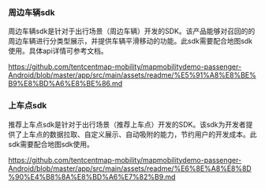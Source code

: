 ### 周边车辆sdk

周边车辆sdk是针对于出行场景（周边车辆）开发的SDK。该产品能够对召回的的周边车辆进行分类型展示，并提供车辆平滑移动的功能。此sdk需要配合地图sdk使用。具体api详情可参考文档。

https://github.com/tentcentmap-mobility/mapmobilitydemo-passenger-Android/blob/master/app/src/main/assets/readme/%E5%91%A8%E8%BE%B9%E8%BD%A6%E8%BE%86.md

### 上车点sdk

推荐上车点sdk是针对于出行场景（推荐上车点）开发的SDK。该sdk为开发者提供了上车点的数据拉取、自定义展示、自动吸附的能力，节约用户的开发成本。此sdk需要配合地图sdk使用。

https://github.com/tentcentmap-mobility/mapmobilitydemo-passenger-Android/blob/master/app/src/main/assets/readme/%E6%8E%A8%E8%8D%90%E4%B8%8A%E8%BD%A6%E7%82%B9.md

